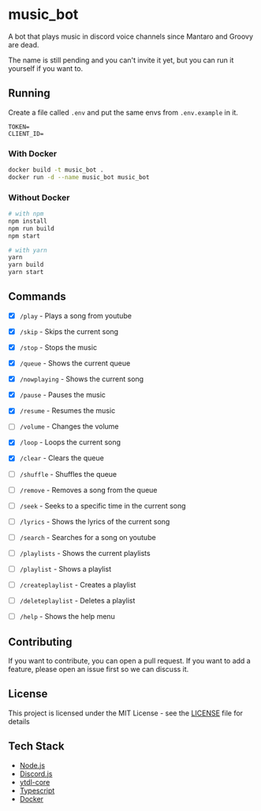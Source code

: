 # music_bot

A bot that plays music in discord voice channels since Mantaro and Groovy are dead.

The name is still pending and you can't invite it yet, but you can run it yourself if you want to.

## Running

Create a file called `.env` and put the same envs from `.env.example` in it.

```env
TOKEN=
CLIENT_ID=
```

### With Docker

```sh
docker build -t music_bot .
docker run -d --name music_bot music_bot
```

### Without Docker

```sh
# with npm
npm install
npm run build
npm start

# with yarn
yarn
yarn build
yarn start
```

## Commands

- [x] `/play` - Plays a song from youtube

- [x] `/skip` - Skips the current song

- [x] `/stop` - Stops the music

- [x] `/queue` - Shows the current queue

- [x] `/nowplaying` - Shows the current song

- [x] `/pause` - Pauses the music

- [x] `/resume` - Resumes the music

- [ ] `/volume` - Changes the volume

- [x] `/loop` - Loops the current song

- [x] `/clear` - Clears the queue

- [ ] `/shuffle` - Shuffles the queue

- [ ] `/remove` - Removes a song from the queue

- [ ] `/seek` - Seeks to a specific time in the current song

- [ ] `/lyrics` - Shows the lyrics of the current song

- [ ] `/search` - Searches for a song on youtube

- [ ] `/playlists` - Shows the current playlists

- [ ] `/playlist` - Shows a playlist

- [ ] `/createplaylist` - Creates a playlist

- [ ] `/deleteplaylist` - Deletes a playlist

- [ ] `/help` - Shows the help menu

## Contributing

If you want to contribute, you can open a pull request. If you want to add a feature, please open an issue first so we can discuss it.

## License

This project is licensed under the MIT License - see the [LICENSE](LICENSE) file for details

## Tech Stack

- [Node.js](https://nodejs.org/en/)
- [Discord.js](https://discord.js.org/#/)
- [ytdl-core](https://www.npmjs.com/package/ytdl-core)
- [Typescript](https://www.typescriptlang.org/)
- [Docker](https://www.docker.com/)
